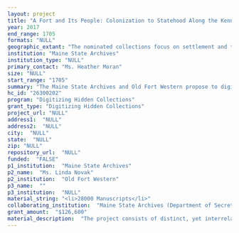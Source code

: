 ```yaml
--- 
layout: project 
title: "A Fort and Its People: Colonization to Statehood Along the Kennebec River"
year: 2017
end_range: 1705
formats: "NULL"
geographic_extant: "The nominated collections focus on settlement and trade in the Kennebec River region of Maine, America’s eastern and northern frontier, from the time of early colonization through to statehood."
institution: "Maine State Archives"
institution_type: "NULL"
primary_contact: "Ms. Heather Moran"
size: "NULL"
start_range: "1705"
summary: "The Maine State Archives and Old Fort Western propose to digitize and provide pertinent metadata for more than 28,000 pages of documents from 1705-1830. The records capture the social, commercial, inter-racial, military, governmental, and maritime activity on America’s eastern frontier, the Kennebec River in Maine. Using account ledgers, letterbooks, muster rolls, municipal records, property histories, and correspondence, the digitization will enable researchers and the public to have access to hitherto hidden collections that chronicle the progress of life here from early colonization, through the American Revolution, to Maine’s admission as a state in 1820. The project will assemble material from four contributing institutions for digitization in-house, and will provide free, online public access to primary documents. The digitized full-color documents with metadata will be discoverable through the Digital Public Library of America (DPLA), and be open for crowd-sourced transcription through Digital Maine Transcription Project."
hc_id: "26300202"
program: "Digitizing Hidden Collections"
grant_type: "Digitizing Hidden Collections"
project_url: "NULL"
address1:  "NULL"
address2:  "NULL"
city:  "NULL"
state:  "NULL"
zip: "NULL"
repository_url:  "NULL"
funded:  "FALSE"
p1_institution:  "Maine State Archives"
p2_name:  "Ms. Linda Novak"
p2_institution:  "Old Fort Western"
p3_name:  ""
p3_institution:  "NULL"
material_string: "<li>28000 Manuscripts</li>"
collaborating_institution:  "Maine State Archives (Department of Secretary of State); Old Fort Western"
grant_amount:  "$126,600"
material_description:  "The project consists of distinct, yet interrelated collections. The Kennebec Proprietors land merchants operated in the District of Maine decades before the American Revolution. Conflicting land grants and competition (such as the Pejepscot Company) laid claim to 1,500 square miles along the Kennebec River. The records include extensive information about land speculation, first contact and Native relations, Massachusetts colonial governance, and Canadian relations. It includes letterbooks, correspondence, accounts, and land claims. The Pejepscot Proprietors collection consists of deeds, depositions, maps, correspondence, broadsides, and land agent records. During the Pejepscot proprietor’s settlement efforts, three Indian wars occurred (1729-1759). That history is reflected in the documents, which includes records for municipalities settled by the company, and material such as Indian captivity depositions, privateer and voyage accounts, French spoliation claims, and Revolutionary War documents. None are accessible online. Fort Western (1754) is America's oldest surviving wooden garrison. In 1767, Captain James Howard bought the fort; which was then used as a store until 1807. The Howards’ account ledgers capture the early economy and transition from colony to nation and state. The Pownalborough Court House collection consists of deeds, lawsuits, writs, probate records and personal papers of the Major Samuel Goodwin family, and others. Goodwin (1716-1802) was the Kennebec Proprietors principal agent. The City of Hallowell incorporated in 1771. Municipal records include family documents, town meeting notes, and tax records that describe the settlement of Hallowell, and in 1797, Augusta, where Fort Western is situated."
---
```

